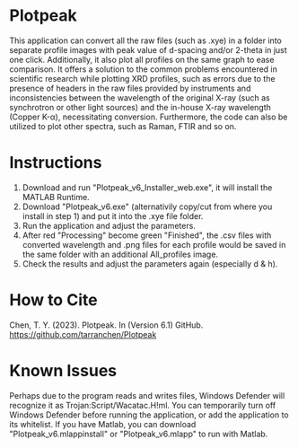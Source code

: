 # Plotpeak
This application can convert all the raw files (such as .xye) in a folder into separate profile images with peak value of d-spacing and/or 2-theta in just one click. Additionally, it also plot all profiles on the same graph to ease comparison. It offers a solution to the common problems encountered in scientific research while plotting XRD profiles, such as errors due to the presence of headers in the raw files provided by instruments and inconsistencies between the wavelength of the original X-ray (such as synchrotron or other light sources) and the in-house X-ray wavelength (Copper K-α), necessitating conversion. Furthermore, the code can also be utilized to plot other spectra, such as Raman, FTIR and so on.

# Instructions
1. Download and run "Plotpeak_v6_Installer_web.exe", it will install the MATLAB Runtime.
2. Download "Plotpeak_v6.exe" (alternativily copy/cut from where you install in step 1) and put it into the .xye file folder.
3. Run the application and adjust the parameters.
4. After red "Processing" become green "Finished", the .csv files with converted wavelength and .png files for each profile would be saved in the same folder with an additional All_profiles image.
5. Check the results and adjust the parameters again (especially d & h).

# How to Cite
Chen, T. Y. (2023). Plotpeak. In (Version 6.1) GitHub. https://github.com/tarranchen/Plotpeak

# Known Issues
Perhaps due to the program reads and writes files, Windows Defender will recognize it as Trojan:Script/Wacatac.H!ml. 
You can temporarily turn off Windows Defender before running the application, or add the application to its whitelist.
If you have Matlab, you can download "Plotpeak_v6.mlappinstall" or "Plotpeak_v6.mlapp" to run with Matlab.
